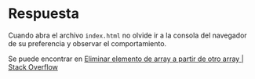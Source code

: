 # Respuesta

Cuando abra el archivo `index.html` no olvide ir a la consola del navegador de su preferencia y observar el comportamiento.

Se puede encontrar en [Eliminar elemento de array a partir de otro array | Stack Overflow][1]

[1]:https://es.stackoverflow.com/questions/444243/eliminar-elemento-de-array-a-partir-de-otro-array-seg%c3%ban-su-valor "Eliminar elemento de array a partir de otro array según su valor"